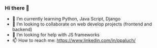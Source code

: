 ### Hi there 👋


- 🌱 I’m currently learning Python, Java Script, Django
- 👯 I’m looking to collaborate on web develop projects (frontend and backend)
- 🤔 I’m looking for help with JS frameworks
- 📫 How to reach me: https://www.linkedin.com/in/ppaluch/


